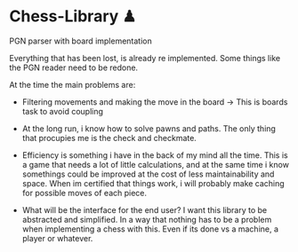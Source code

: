 # Chess-Library ♟
PGN parser with board implementation

Everything that has been lost, is already re implemented. Some things like the PGN reader need to be redone.

At the time the main problems are:
- Filtering movements and making the move in the board -> This is boards task to avoid coupling

- At the long run, i know how to solve pawns and paths. The only thing that procupies me is the check and checkmate.

- Efficiency is something i have in the back of my mind all the time. This is a game that needs a lot of little calculations, and at the same time i know somethings could be improved at the cost of less maintainability and space. When im certified that things work, i will probably make caching for possible moves of each piece.

- What will be the interface for the end user? I want this library to be abstracted and simplified. In a way that nothing has to be a problem when implementing a chess with this. Even if its done vs a machine, a player or whatever.
